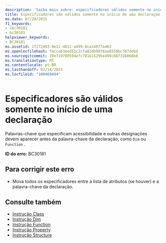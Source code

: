 ```yaml
---
description: 'Saiba mais sobre: especificadores válidos somente no início de uma declaração'
title: Especificadores são válidos somente no início de uma declaração
ms.date: 07/20/2015
f1_keywords:
- vbc30181
- bc30181
helpviewer_keywords:
- BC30181
ms.assetid: 1f272403-8e11-4811-a499-8ca14077a463
ms.openlocfilehash: facca63eed51c2cfa82db9976aa8550bc767debd
ms.sourcegitcommit: 10e719780594efc781b15295e499c66f316068b8
ms.translationtype: MT
ms.contentlocale: pt-BR
ms.lasthandoff: 02/14/2021
ms.locfileid: "100469494"
---
```

# <a name="specifiers-valid-only-at-the-beginning-of-a-declaration"></a>Especificadores são válidos somente no início de uma declaração

Palavras-chave que especificam acessibilidade e outras designações devem aparecer antes da palavra-chave da declaração, como `Dim` ou `Function` .  
  
 **ID do erro:** BC30181  
  
## <a name="to-correct-this-error"></a>Para corrigir este erro  
  
- Mova todos os especificadores entre a lista de atributos (se houver) e a palavra-chave da declaração.  
  
## <a name="see-also"></a>Consulte também

- [Instrução Class](../language-reference/statements/class-statement.md)
- [Instrução Dim](../language-reference/statements/dim-statement.md)
- [Instrução Function](../language-reference/statements/function-statement.md)
- [Instrução Property](../language-reference/statements/property-statement.md)
- [Instrução Structure](../language-reference/statements/structure-statement.md)
